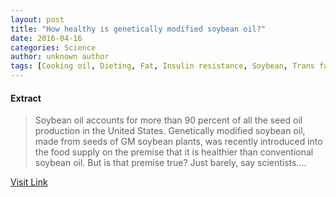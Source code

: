 ```yaml
---
layout: post
title: "How healthy is genetically modified soybean oil?"
date: 2016-04-16
categories: Science
author: unknown author
tags: [Cooking oil, Dieting, Fat, Insulin resistance, Soybean, Trans fat, Vegetable oil, Saturated fat, Adipose tissue, Obesity, Food and drink, Nutrition, Health, Determinants of health]
---
```





#### Extract
>Soybean oil accounts for more than 90 percent of all the seed oil production in the United States. Genetically modified soybean oil, made from seeds of GM soybean plants, was recently introduced into the food supply on the premise that it is healthier than conventional soybean oil. But is that premise true? Just barely, say scientists....



[Visit Link](http://feeds.sciencedaily.com/~r/sciencedaily/~3/42OuosqgN9A/150305152111.htm)


